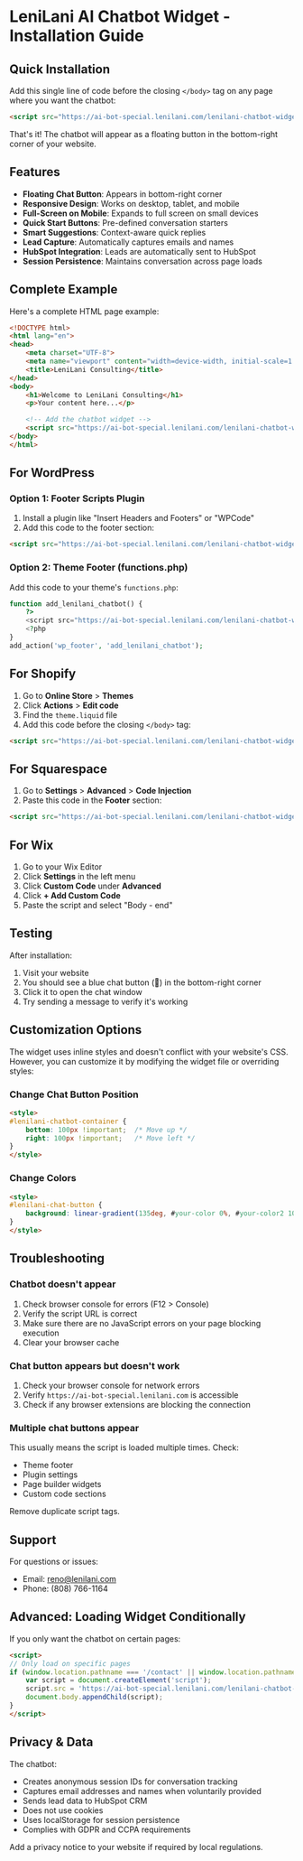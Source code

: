 # LeniLani AI Chatbot Widget - Installation Guide

## Quick Installation

Add this single line of code before the closing `</body>` tag on any page where you want the chatbot:

```html
<script src="https://ai-bot-special.lenilani.com/lenilani-chatbot-widget.js"></script>
```

That's it! The chatbot will appear as a floating button in the bottom-right corner of your website.

## Features

- **Floating Chat Button**: Appears in bottom-right corner
- **Responsive Design**: Works on desktop, tablet, and mobile
- **Full-Screen on Mobile**: Expands to full screen on small devices
- **Quick Start Buttons**: Pre-defined conversation starters
- **Smart Suggestions**: Context-aware quick replies
- **Lead Capture**: Automatically captures emails and names
- **HubSpot Integration**: Leads are automatically sent to HubSpot
- **Session Persistence**: Maintains conversation across page loads

## Complete Example

Here's a complete HTML page example:

```html
<!DOCTYPE html>
<html lang="en">
<head>
    <meta charset="UTF-8">
    <meta name="viewport" content="width=device-width, initial-scale=1.0">
    <title>LeniLani Consulting</title>
</head>
<body>
    <h1>Welcome to LeniLani Consulting</h1>
    <p>Your content here...</p>

    <!-- Add the chatbot widget -->
    <script src="https://ai-bot-special.lenilani.com/lenilani-chatbot-widget.js"></script>
</body>
</html>
```

## For WordPress

### Option 1: Footer Scripts Plugin

1. Install a plugin like "Insert Headers and Footers" or "WPCode"
2. Add this code to the footer section:

```html
<script src="https://ai-bot-special.lenilani.com/lenilani-chatbot-widget.js"></script>
```

### Option 2: Theme Footer (functions.php)

Add this code to your theme's `functions.php`:

```php
function add_lenilani_chatbot() {
    ?>
    <script src="https://ai-bot-special.lenilani.com/lenilani-chatbot-widget.js"></script>
    <?php
}
add_action('wp_footer', 'add_lenilani_chatbot');
```

## For Shopify

1. Go to **Online Store** > **Themes**
2. Click **Actions** > **Edit code**
3. Find the `theme.liquid` file
4. Add this code before the closing `</body>` tag:

```html
<script src="https://ai-bot-special.lenilani.com/lenilani-chatbot-widget.js"></script>
```

## For Squarespace

1. Go to **Settings** > **Advanced** > **Code Injection**
2. Paste this code in the **Footer** section:

```html
<script src="https://ai-bot-special.lenilani.com/lenilani-chatbot-widget.js"></script>
```

## For Wix

1. Go to your Wix Editor
2. Click **Settings** in the left menu
3. Click **Custom Code** under **Advanced**
4. Click **+ Add Custom Code**
5. Paste the script and select "Body - end"

## Testing

After installation:

1. Visit your website
2. You should see a blue chat button (💬) in the bottom-right corner
3. Click it to open the chat window
4. Try sending a message to verify it's working

## Customization Options

The widget uses inline styles and doesn't conflict with your website's CSS. However, you can customize it by modifying the widget file or overriding styles:

### Change Chat Button Position

```html
<style>
#lenilani-chatbot-container {
    bottom: 100px !important;  /* Move up */
    right: 100px !important;   /* Move left */
}
</style>
```

### Change Colors

```html
<style>
#lenilani-chat-button {
    background: linear-gradient(135deg, #your-color 0%, #your-color2 100%) !important;
}
</style>
```

## Troubleshooting

### Chatbot doesn't appear

1. Check browser console for errors (F12 > Console)
2. Verify the script URL is correct
3. Make sure there are no JavaScript errors on your page blocking execution
4. Clear your browser cache

### Chat button appears but doesn't work

1. Check your browser console for network errors
2. Verify `https://ai-bot-special.lenilani.com` is accessible
3. Check if any browser extensions are blocking the connection

### Multiple chat buttons appear

This usually means the script is loaded multiple times. Check:
- Theme footer
- Plugin settings
- Page builder widgets
- Custom code sections

Remove duplicate script tags.

## Support

For questions or issues:
- Email: reno@lenilani.com
- Phone: (808) 766-1164

## Advanced: Loading Widget Conditionally

If you only want the chatbot on certain pages:

```html
<script>
// Only load on specific pages
if (window.location.pathname === '/contact' || window.location.pathname === '/services') {
    var script = document.createElement('script');
    script.src = 'https://ai-bot-special.lenilani.com/lenilani-chatbot-widget.js';
    document.body.appendChild(script);
}
</script>
```

## Privacy & Data

The chatbot:
- Creates anonymous session IDs for conversation tracking
- Captures email addresses and names when voluntarily provided
- Sends lead data to HubSpot CRM
- Does not use cookies
- Uses localStorage for session persistence
- Complies with GDPR and CCPA requirements

Add a privacy notice to your website if required by local regulations.

